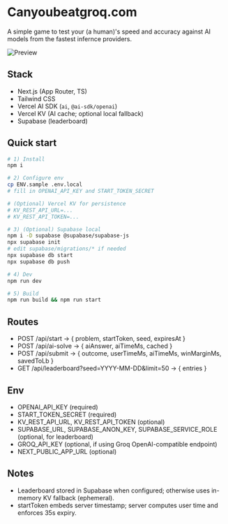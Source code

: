 # Canyoubeatgroq.com

A simple game to test your (a human)'s speed and accuracy against AI models from the fastest infernce providers.

![Preview](./preview.png)


## Stack
- Next.js (App Router, TS)
- Tailwind CSS
- Vercel AI SDK (`ai`, `@ai-sdk/openai`)
- Vercel KV (AI cache; optional local fallback)
- Supabase (leaderboard)

## Quick start
```bash
# 1) Install
npm i

# 2) Configure env
cp ENV.sample .env.local
# fill in OPENAI_API_KEY and START_TOKEN_SECRET

# (Optional) Vercel KV for persistence
# KV_REST_API_URL=...
# KV_REST_API_TOKEN=...

# 3) (Optional) Supabase local
npm i -D supabase @supabase/supabase-js
npx supabase init
# edit supabase/migrations/* if needed
npx supabase db start
npx supabase db push

# 4) Dev
npm run dev

# 5) Build
npm run build && npm run start
```

## Routes
- POST /api/start → { problem, startToken, seed, expiresAt }
- POST /api/ai-solve → { aiAnswer, aiTimeMs, cached }
- POST /api/submit → { outcome, userTimeMs, aiTimeMs, winMarginMs, savedToLb }
- GET  /api/leaderboard?seed=YYYY-MM-DD&limit=50 → { entries }

## Env
- OPENAI_API_KEY (required)
- START_TOKEN_SECRET (required)
- KV_REST_API_URL, KV_REST_API_TOKEN (optional)
- SUPABASE_URL, SUPABASE_ANON_KEY, SUPABASE_SERVICE_ROLE (optional, for leaderboard)
- GROQ_API_KEY (optional, if using Groq OpenAI-compatible endpoint)
- NEXT_PUBLIC_APP_URL (optional)

## Notes
- Leaderboard stored in Supabase when configured; otherwise uses in-memory KV fallback (ephemeral).
- startToken embeds server timestamp; server computes user time and enforces 35s expiry.

